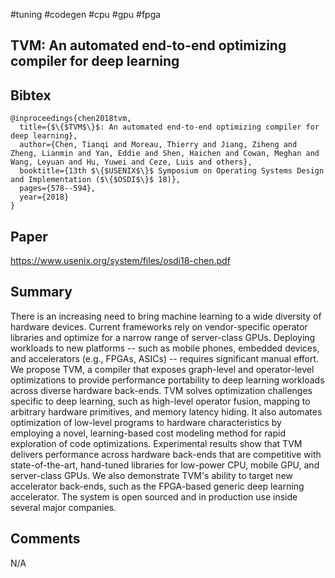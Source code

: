 #tuning #codegen #cpu #gpu #fpga

## TVM: An automated end-to-end optimizing compiler for deep learning
## Bibtex
```
@inproceedings{chen2018tvm,
  title={$\{$TVM$\}$: An automated end-to-end optimizing compiler for deep learning},
  author={Chen, Tianqi and Moreau, Thierry and Jiang, Ziheng and Zheng, Lianmin and Yan, Eddie and Shen, Haichen and Cowan, Meghan and Wang, Leyuan and Hu, Yuwei and Ceze, Luis and others},
  booktitle={13th $\{$USENIX$\}$ Symposium on Operating Systems Design and Implementation ($\{$OSDI$\}$ 18)},
  pages={578--594},
  year={2018}
}
```

## Paper
https://www.usenix.org/system/files/osdi18-chen.pdf

## Summary
There is an increasing need to bring machine learning to a wide diversity of hardware devices. Current frameworks rely on vendor-specific operator libraries and optimize for a narrow range of server-class GPUs. Deploying workloads to new platforms -- such as mobile phones, embedded devices, and accelerators (e.g., FPGAs, ASICs) -- requires significant manual effort. We propose TVM, a compiler that exposes graph-level and operator-level optimizations to provide performance portability to deep learning workloads across diverse hardware back-ends. TVM solves optimization challenges specific to deep learning, such as high-level operator fusion, mapping to arbitrary hardware primitives, and memory latency hiding. It also automates optimization of low-level programs to hardware characteristics by employing a novel, learning-based cost modeling method for rapid exploration of code optimizations. Experimental results show that TVM delivers performance across hardware back-ends that are competitive with state-of-the-art, hand-tuned libraries for low-power CPU, mobile GPU, and server-class GPUs. We also demonstrate TVM's ability to target new accelerator back-ends, such as the FPGA-based generic deep learning accelerator. The system is open sourced and in production use inside several major companies.

## Comments
N/A
